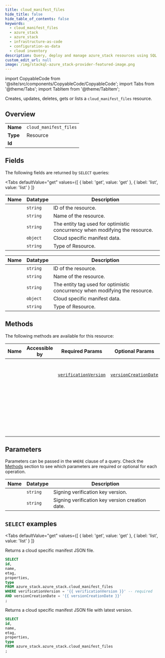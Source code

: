 ```yaml
--- 
title: cloud_manifest_files
hide_title: false
hide_table_of_contents: false
keywords:
  - cloud_manifest_files
  - azure_stack
  - azure_stack
  - infrastructure-as-code
  - configuration-as-data
  - cloud inventory
description: Query, deploy and manage azure_stack resources using SQL
custom_edit_url: null
image: /img/stackql-azure_stack-provider-featured-image.png
---
```


import CopyableCode from '@site/src/components/CopyableCode/CopyableCode';
import Tabs from '@theme/Tabs';
import TabItem from '@theme/TabItem';

Creates, updates, deletes, gets or lists a <code>cloud_manifest_files</code> resource.

## Overview
<table><tbody>
<tr><td><b>Name</b></td><td><code>cloud_manifest_files</code></td></tr>
<tr><td><b>Type</b></td><td>Resource</td></tr>
<tr><td><b>Id</b></td><td><CopyableCode code="azure_stack.azure_stack.cloud_manifest_files" /></td></tr>
</tbody></table>

## Fields

The following fields are returned by `SELECT` queries:

<Tabs
    defaultValue="get"
    values={[
        { label: 'get', value: 'get' },
        { label: 'list', value: 'list' }
    ]}
>
<TabItem value="get">

<table>
<thead>
    <tr>
    <th>Name</th>
    <th>Datatype</th>
    <th>Description</th>
    </tr>
</thead>
<tbody>
<tr>
    <td><CopyableCode code="id" /></td>
    <td><code>string</code></td>
    <td>ID of the resource.</td>
</tr>
<tr>
    <td><CopyableCode code="name" /></td>
    <td><code>string</code></td>
    <td>Name of the resource.</td>
</tr>
<tr>
    <td><CopyableCode code="etag" /></td>
    <td><code>string</code></td>
    <td>The entity tag used for optimistic concurrency when modifying the resource.</td>
</tr>
<tr>
    <td><CopyableCode code="properties" /></td>
    <td><code>object</code></td>
    <td>Cloud specific manifest data.</td>
</tr>
<tr>
    <td><CopyableCode code="type" /></td>
    <td><code>string</code></td>
    <td>Type of Resource.</td>
</tr>
</tbody>
</table>
</TabItem>
<TabItem value="list">

<table>
<thead>
    <tr>
    <th>Name</th>
    <th>Datatype</th>
    <th>Description</th>
    </tr>
</thead>
<tbody>
<tr>
    <td><CopyableCode code="id" /></td>
    <td><code>string</code></td>
    <td>ID of the resource.</td>
</tr>
<tr>
    <td><CopyableCode code="name" /></td>
    <td><code>string</code></td>
    <td>Name of the resource.</td>
</tr>
<tr>
    <td><CopyableCode code="etag" /></td>
    <td><code>string</code></td>
    <td>The entity tag used for optimistic concurrency when modifying the resource.</td>
</tr>
<tr>
    <td><CopyableCode code="properties" /></td>
    <td><code>object</code></td>
    <td>Cloud specific manifest data.</td>
</tr>
<tr>
    <td><CopyableCode code="type" /></td>
    <td><code>string</code></td>
    <td>Type of Resource.</td>
</tr>
</tbody>
</table>
</TabItem>
</Tabs>

## Methods

The following methods are available for this resource:

<table>
<thead>
    <tr>
    <th>Name</th>
    <th>Accessible by</th>
    <th>Required Params</th>
    <th>Optional Params</th>
    <th>Description</th>
    </tr>
</thead>
<tbody>
<tr>
    <td><a href="#get"><CopyableCode code="get" /></a></td>
    <td><CopyableCode code="select" /></td>
    <td><a href="#parameter-verificationVersion"><code>verificationVersion</code></a></td>
    <td><a href="#parameter-versionCreationDate"><code>versionCreationDate</code></a></td>
    <td>Returns a cloud specific manifest JSON file.</td>
</tr>
<tr>
    <td><a href="#list"><CopyableCode code="list" /></a></td>
    <td><CopyableCode code="select" /></td>
    <td></td>
    <td></td>
    <td>Returns a cloud specific manifest JSON file with latest version.</td>
</tr>
</tbody>
</table>

## Parameters

Parameters can be passed in the `WHERE` clause of a query. Check the [Methods](#methods) section to see which parameters are required or optional for each operation.

<table>
<thead>
    <tr>
    <th>Name</th>
    <th>Datatype</th>
    <th>Description</th>
    </tr>
</thead>
<tbody>
<tr id="parameter-verificationVersion">
    <td><CopyableCode code="verificationVersion" /></td>
    <td><code>string</code></td>
    <td>Signing verification key version.</td>
</tr>
<tr id="parameter-versionCreationDate">
    <td><CopyableCode code="versionCreationDate" /></td>
    <td><code>string</code></td>
    <td>Signing verification key version creation date.</td>
</tr>
</tbody>
</table>

## `SELECT` examples

<Tabs
    defaultValue="get"
    values={[
        { label: 'get', value: 'get' },
        { label: 'list', value: 'list' }
    ]}
>
<TabItem value="get">

Returns a cloud specific manifest JSON file.

```sql
SELECT
id,
name,
etag,
properties,
type
FROM azure_stack.azure_stack.cloud_manifest_files
WHERE verificationVersion = '{{ verificationVersion }}' -- required
AND versionCreationDate = '{{ versionCreationDate }}'
;
```
</TabItem>
<TabItem value="list">

Returns a cloud specific manifest JSON file with latest version.

```sql
SELECT
id,
name,
etag,
properties,
type
FROM azure_stack.azure_stack.cloud_manifest_files
;
```
</TabItem>
</Tabs>

